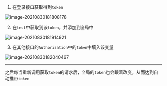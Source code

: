 1. 在登录接口获取得到`token`

![image-20210830181808178](https://gitee.com/RealBBboy/mark-down-images-repo/raw/master/NoteImg/image-20210830181808178.png)

2. 在`test`中获取到该`token`，并添加到全局中

![image-20210830181914921](https://gitee.com/RealBBboy/mark-down-images-repo/raw/master/NoteImg/image-20210830181914921.png)

3. 在其他接口的`Authorization`中的`token`中填入该变量

![image-20210830182040467](https://gitee.com/RealBBboy/mark-down-images-repo/raw/master/NoteImg/image-20210830182040467.png)

---

之后每当重新调用获取`token`的请求后，全局的`token`也会跟着改变，从而达到自动携带`token`


